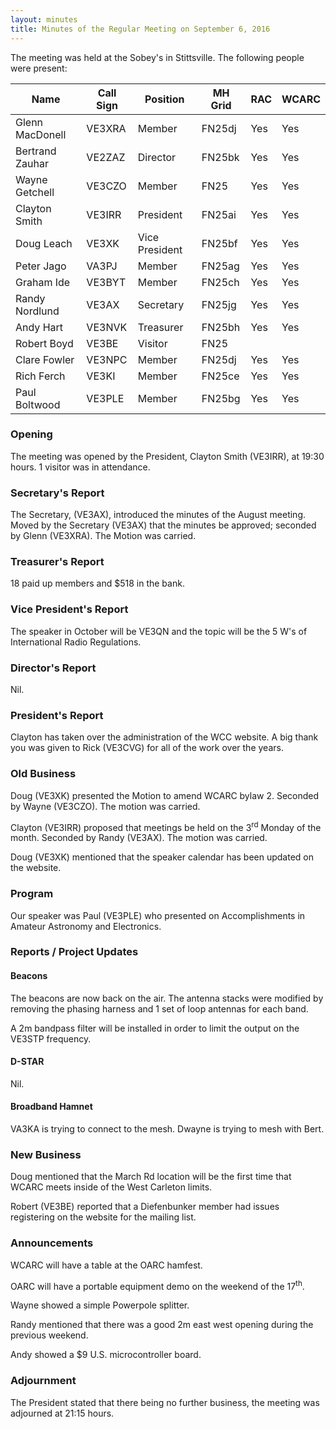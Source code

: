 ```yaml
---
layout: minutes
title: Minutes of the Regular Meeting on September 6, 2016
---
```


The meeting was held at the Sobey's in Stittsville.
The following people were present:

| Name                   | Call Sign  | Position         | MH Grid | RAC | WCARC |
|------------------------|------------|------------------|---------|-----|-------|
| Glenn MacDonell        | VE3XRA     | Member           | FN25dj  | Yes | Yes   |
| Bertrand Zauhar        | VE2ZAZ     | Director         | FN25bk  | Yes | Yes   |
| Wayne Getchell         | VE3CZO     | Member           | FN25    | Yes | Yes   |
| Clayton Smith          | VE3IRR     | President        | FN25ai  | Yes | Yes   |
| Doug Leach             | VE3XK      | Vice President   | FN25bf  | Yes | Yes   |
| Peter Jago             | VA3PJ      | Member           | FN25ag  | Yes | Yes   |
| Graham Ide             | VE3BYT     | Member           | FN25ch  | Yes | Yes   |
| Randy Nordlund         | VE3AX      | Secretary        | FN25jg  | Yes | Yes   |
| Andy Hart              | VE3NVK     | Treasurer        | FN25bh  | Yes | Yes   |
| Robert Boyd            | VE3BE      | Visitor          | FN25    |     |       |
| Clare Fowler           | VE3NPC     | Member           | FN25dj  | Yes | Yes   |
| Rich Ferch             | VE3KI      | Member           | FN25ce  | Yes | Yes   |
| Paul Boltwood          | VE3PLE     | Member           | FN25bg  | Yes | Yes   |

### Opening

The meeting was opened by the President, Clayton Smith (VE3IRR), at 19:30 hours. 1 visitor was in attendance.

### Secretary's Report

The Secretary, (VE3AX), introduced the minutes of the August meeting.
Moved by the Secretary (VE3AX) that the minutes be approved; seconded by Glenn (VE3XRA).
The Motion was carried.

### Treasurer's Report

18 paid up members and $518 in the bank.

### Vice President's Report

The speaker in October will be VE3QN and the topic will be the 5 W's of International Radio Regulations.

### Director's Report

Nil.

### President's Report

Clayton has taken over the administration of the WCC website.
A big thank you was given to Rick (VE3CVG) for all of the work over the years.

### Old Business

Doug (VE3XK) presented the Motion to amend WCARC bylaw 2. Seconded by Wayne (VE3CZO).
The motion was carried.

Clayton (VE3IRR) proposed that meetings be held on the 3<sup>rd</sup> Monday of the month. Seconded by Randy (VE3AX). The motion was carried.

Doug (VE3XK) mentioned that the speaker calendar has been updated on the website.

### Program

Our speaker was Paul (VE3PLE) who presented on Accomplishments in Amateur Astronomy and Electronics.

### Reports / Project Updates

#### Beacons

The beacons are now back on the air. The antenna stacks were modified by removing the phasing harness  and 1 set of loop antennas for each band.

A 2m bandpass filter will be installed in order to limit the output on the VE3STP frequency.

#### D-STAR

Nil.

#### Broadband Hamnet

VA3KA is trying to connect to the mesh.
Dwayne is trying to mesh with Bert.

### New Business

Doug mentioned that the March Rd location will be the first time that WCARC meets inside of the West Carleton limits.

Robert (VE3BE) reported that a Diefenbunker member had issues registering on the website for the mailing list.

### Announcements

WCARC will have a table at the OARC hamfest.

OARC will have a portable equipment demo on the weekend of the 17<sup>th</sup>.

Wayne showed a simple Powerpole splitter.

Randy mentioned that there was a good 2m east west opening during the previous weekend.

Andy showed a $9 U.S. microcontroller board.

### Adjournment

The President stated that there being no further business, the meeting was adjourned at 21:15 hours.
